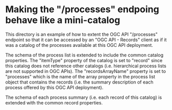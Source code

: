 # Making the "/processes" endpoing behave like a mini-catalog

This directory is an example of how to extent the OGC API "/processes"
endpoint so that it can be accessed by an "OGC API - Records" client as
if it was a catalog of the processes available at this OGC API deployment.

The schema of the process list is extended to include the common catalog
properties.  The "itemType" property of the catalog is set to "record"
since this catalog does not reference other catalogs (i.e. hierarchical
process lists are not supported in OGC APIs).  The "recordsArrayName"
property is set to "processes" which is the name of the array property in the
process list object that contains the records (i.e. the summary description
of each process offered by this OGC API deployment).

The schema of each process summary (i.e. each record of this catalog) is
extended with the common record properties.
